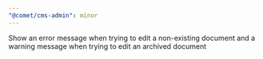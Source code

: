 ```yaml
---
"@comet/cms-admin": minor
---
```


Show an error message when trying to edit a non-existing document and a warning message when trying to edit an archived document
